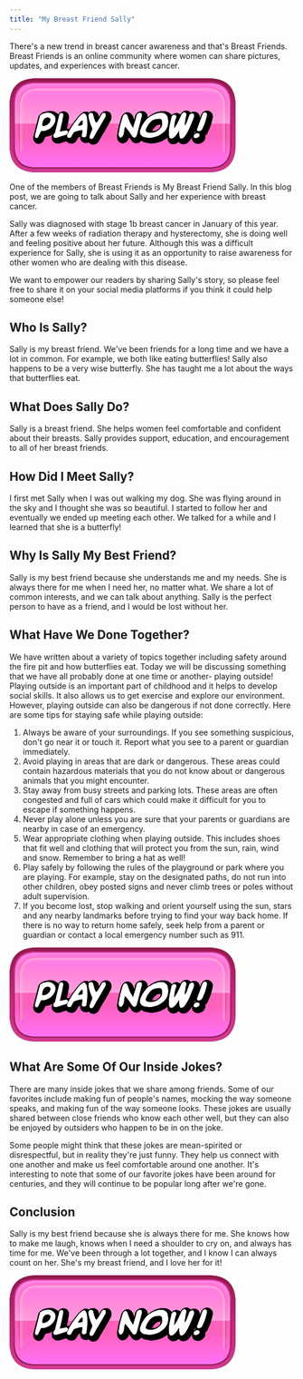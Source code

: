 ```yaml
---
title: "My Breast Friend Sally"
---
```


There's a new trend in breast cancer awareness and that's Breast Friends. Breast Friends is an online community where women can share pictures, updates, and experiences with breast cancer.

[![button](https://github.com/erogames/erogames.github.io/blob/main/Play_Now.png?raw=true)](https://erogeshi.com/play-now)


One of the members of Breast Friends is My Breast Friend Sally. In this blog post, we are going to talk about Sally and her experience with breast cancer.

Sally was diagnosed with stage 1b breast cancer in January of this year. After a few weeks of radiation therapy and hysterectomy, she is doing well and feeling positive about her future. Although this was a difficult experience for Sally, she is using it as an opportunity to raise awareness for other women who are dealing with this disease.

We want to empower our readers by sharing Sally's story, so please feel free to share it on your social media platforms if you think it could help someone else!

## Who Is Sally?

Sally is my breast friend. We've been friends for a long time and we have a lot in common. For example, we both like eating butterflies! Sally also happens to be a very wise butterfly. She has taught me a lot about the ways that butterflies eat.

## What Does Sally Do?
Sally is a breast friend. She helps women feel comfortable and confident about their breasts. Sally provides support, education, and encouragement to all of her breast friends.

## How Did I Meet Sally?

I first met Sally when I was out walking my dog. She was flying around in the sky and I thought she was so beautiful. I started to follow her and eventually we ended up meeting each other. We talked for a while and I learned that she is a butterfly!

## Why Is Sally My Best Friend?

Sally is my best friend because she understands me and my needs. She is always there for me when I need her, no matter what. We share a lot of common interests, and we can talk about anything. Sally is the perfect person to have as a friend, and I would be lost without her.

## What Have We Done Together?

We have written about a variety of topics together including safety around the fire pit and how butterflies eat. Today we will be discussing something that we have all probably done at one time or another- playing outside! Playing outside is an important part of childhood and it helps to develop social skills. It also allows us to get exercise and explore our environment. However, playing outside can also be dangerous if not done correctly. Here are some tips for staying safe while playing outside:

1) Always be aware of your surroundings. If you see something suspicious, don't go near it or touch it. Report what you see to a parent or guardian immediately.
2) Avoid playing in areas that are dark or dangerous. These areas could contain hazardous materials that you do not know about or dangerous animals that you might encounter.
3) Stay away from busy streets and parking lots. These areas are often congested and full of cars which could make it difficult for you to escape if something happens.
4) Never play alone unless you are sure that your parents or guardians are nearby in case of an emergency.
5) Wear appropriate clothing when playing outside. This includes shoes that fit well and clothing that will protect you from the sun, rain, wind and snow. Remember to bring a hat as well!
6) Play safely by following the rules of the playground or park where you are playing. For example, stay on the designated paths, do not run into other children, obey posted signs and never climb trees or poles without adult supervision.
7) If you become lost, stop walking and orient yourself using the sun, stars and any nearby landmarks before trying to find your way back home. If there is no way to return home safely, seek help from a parent or guardian or contact a local emergency number such as 911.

[![button](https://github.com/erogames/erogames.github.io/blob/main/Play_Now.png?raw=true)](https://erogeshi.com/play-now)

## What Are Some Of Our Inside Jokes?

There are many inside jokes that we share among friends. Some of our favorites include making fun of people's names, mocking the way someone speaks, and making fun of the way someone looks. These jokes are usually shared between close friends who know each other well, but they can also be enjoyed by outsiders who happen to be in on the joke.

Some people might think that these jokes are mean-spirited or disrespectful, but in reality they're just funny. They help us connect with one another and make us feel comfortable around one another. It's interesting to note that some of our favorite jokes have been around for centuries, and they will continue to be popular long after we're gone.

## Conclusion

Sally is my best friend because she is always there for me. She knows how to make me laugh, knows when I need a shoulder to cry on, and always has time for me. We've been through a lot together, and I know I can always count on her. She's my breast friend, and I love her for it!

[![button](https://github.com/erogames/erogames.github.io/blob/main/Play_Now.png?raw=true)](https://erogeshi.com/play-now)